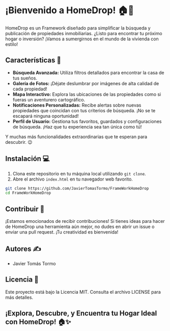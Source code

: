 # ¡Bienvenido a HomeDrop! 🏠🚀

HomeDrop es un Framework diseñado para simplificar la búsqueda y publicación de propiedades inmobiliarias. ¿Listo para encontrar tu próximo hogar o inversión? ¡Vamos a sumergirnos en el mundo de la vivienda con estilo!

## Características 🌟

- **Búsqueda Avanzada:** Utiliza filtros detallados para encontrar la casa de tus sueños.
- **Galería de Fotos:** ¡Déjate deslumbrar por imágenes de alta calidad de cada propiedad!
- **Mapa Interactivo:** Explora las ubicaciones de las propiedades como si fueras un aventurero cartográfico.
- **Notificaciones Personalizadas:** Recibe alertas sobre nuevas propiedades que coincidan con tus criterios de búsqueda. ¡No se te escapará ninguna oportunidad!
- **Perfil de Usuario:** Gestiona tus favoritos, guardados y configuraciones de búsqueda. ¡Haz que tu experiencia sea tan única como tú!

Y muchas más funcionalidades extraordinarias que te esperan para descubrir. 😉

## Instalación 💻

1. Clona este repositorio en tu máquina local utilizando `git clone`.
2. Abre el archivo `index.html` en tu navegador web favorito.
```bash
git clone https://github.com/JavierTomasTormo/FrameWorkHomeDrop
cd FrameWorkHomeDrop
```
## Contribuir 🚀

¡Estamos emocionados de recibir contribuciones! Si tienes ideas para hacer de HomeDrop una herramienta aún mejor, no dudes en abrir un issue o enviar una pull request. ¡Tu creatividad es bienvenida!

## Autores ✍️

- Javier Tomás Tormo

## Licencia 📜

Este proyecto está bajo la Licencia MIT. Consulta el archivo LICENSE para más detalles.

## ¡Explora, Descubre, y Encuentra tu Hogar Ideal con HomeDrop! 🏠✨


